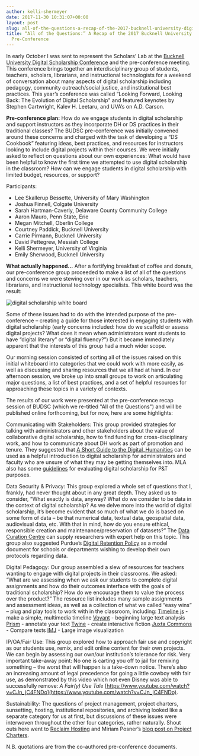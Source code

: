 ```yaml
---
author: kelli-shermeyer
date: 2017-11-30 10:31:07+00:00
layout: post
slug: all-of-the-questions-a-recap-of-the-2017-bucknell-university-digital-scholarship-pre-conference
title: “All of the Questions:” A Recap of the 2017 Bucknell University Digital Scholarship
  Pre-Conference
---
```


In early October I was sent to represent the Scholars’ Lab at the [Bucknell University Digital Scholarship Conference](http://budsc17.scholar.bucknell.edu/) and the pre-conference meeting. This conference brings together an interdisciplinary group of students, teachers, scholars, librarians, and instructional technologists for a weekend of conversation about many aspects of digital scholarship including pedagogy, community outreach/social justice, and institutional best practices. This year’s conference was called “Looking Forward, Looking Back: The Evolution of Digital Scholarship" and featured keynotes by Stephen Cartwright, Kalev H. Leetaru, and UVA’s on A.D. Carson.

**Pre-conference plan:**
How do we engage students in digital scholarship and support instructors as they incorporate DH or DS practices in their traditional classes? The BUDSC pre-conference was initially convened around these concerns and charged with the task of developing a “DS Cookbook” featuring ideas, best practices, and resources for instructors looking to include digital projects within their courses. We were initially asked to reflect on questions about our own experiences: What would have been helpful to know the first time we attempted to use digital scholarship in the classroom? How can we engage students in digital scholarship with limited budget, resources, or support?

Participants:

* Lee Skallerup Bessette, University of Mary Washington
* Joshua Finnell, Colgate University
* Sarah Hartman-Caverly, Delaware County Community College
* Aaron Mauro, Penn State, Erie
* Megan Mitchell, Oberlin College
* Courtney Paddick, Bucknell University
* Carrie Pirmann, Bucknell University
* David Pettegrew, Messiah College
* Kelli Shermeyer, University of Virginia
* Emily Sherwood, Bucknell University

**What actually happened…**
After a fortifying breakfast of coffee and donuts, our pre-conference group proceeded to make a list of all of the questions and concerns we were stewing over in our work as scholars, teachers, librarians, and instructional technology specialists. This white board was the result:

![digital scholarship white board](http://static.scholarslab.org/wp-content/uploads/2017/11/IMG_3495-768x1024.jpg)

Some of these issues had to do with the intended purpose of the pre-conference – creating a guide for those interested in engaging students with digital scholarship (early concerns included: how do we scaffold or assess digital projects? What does it mean when administrators want students to have “digital literary” or “digital fluency?”) But it became immediately apparent that the interests of this group had a much wider scope.

Our morning session consisted of sorting all of the issues raised on this initial whiteboard into categories that we could work with more easily, as well as discussing and sharing resources that we all had at hand. In our afternoon session, we broke up into small groups to work on articulating major questions, a list of best practices, and a set of helpful resources for approaching these topics in a variety of contexts.

The results of our work were presented at the pre-conference recap session of BUDSC (which we re-titled "All of the Questions") and will be published online forthcoming, but for now, here are some highlights:

Communicating with Stakeholders: This group provided strategies for talking with administrators and other stakeholders about the value of collaborative digital scholarship, how to find funding for cross-disciplinary work, and how to communicate about DH work as part of promotion and tenure. They suggested that [A Short Guide to the Digital_Humanities](http://sites.psu.edu/psudhlab/wp-content/uploads/sites/14420/2016/01/D_H_ShortGuide.pdf) can be used as a helpful introduction to digital scholarship for administrators and faculty who are unsure of what they may be getting themselves into. MLA also has some [guidelines](https://www.mla.org/About-Us/Governance/Committees/Committee-Listings/Professional-Issues/Committee-on-Information-Technology/Guidelines-for-Evaluating-Work-in-Digital-Humanities-and-Digital-Media) for evaluating digital scholarship for P&T purposes.

Data Security & Privacy: This group explored a whole set of questions that I, frankly, had never thought about in any great depth. They asked us to consider, “What exactly is data, anyway? What do we consider to be data in the context of digital scholarship? As we delve more into the world of digital scholarship, it’s become evident that so much of what we do is based on some form of data – be that numerical data, textual data, geospatial data, audiovisual data, etc. With that in mind, how do you ensure ethical, responsible creation and maintenance/preservation of datasets?” The [Data Curation Centre](http://www.dcc.ac.uk/) can supply researchers with expert help on this topic. This group also suggested Purdue’s [Digital Retention Policy](https://purr.purdue.edu/legal/digitalpreservation) as a model document for schools or departments wishing to develop their own protocols regarding data.

Digital Pedagogy: Our group assembled a slew of resources for teachers wanting to engage with digital projects in their classrooms. We asked: “What are we assessing when we ask our students to complete digital assignments and how do their outcomes interface with the goals of traditional scholarship? How do we encourage them to value the process over the product?” The resource list includes many sample assignments and assessment ideas, as well as a collection of what we called “easy wins” – plug and play tools to work with in the classroom, including:
[Timeline js](https://timeline.knightlab.com/) - make a simple, multimedia timeline
[Voyant](https://voyant-tools.org/) - beginning large text analysis
[Prism](http://prism.scholarslab.org/) - annotate your text
[Twine](https://twinery.org/) - create interactive fiction
[Juxta Commons](http://juxtacommons.org/) - Compare texts
[IMJ](http://www.zachwhalen.net/pg/imj/) - Large image visualization

IP/OA/Fair Use: This group explored how to approach fair use and copyright as our students use, remix, and edit online content for their own projects. We can begin by assessing our own/our institution’s tolerance for risk. Very important take-away point: No one is carting you off to jail for remixing something – the worst that will happen is a take-down notice. There’s also an increasing amount of legal precedence for going a little cowboy with fair use, as demonstrated by this video which not even Disney was able to successfully remove: _A Fair(y) Use Tale_ [https://www.youtube.com/watch?v=CJn_jC4FNDo](https://www.youtube.com/watch?v=CJn_jC4FNDo).

Sustainability: The questions of project management, project charters, sunsetting, hosting, institutional repositories, and archiving looked like a separate category for us at first, but discussions of these issues were interwoven throughout the other four categories, rather naturally. Shout outs here went to [Reclaim Hosting](https://reclaimhosting.com/) and Miriam Posner’s [blog post on Project Charters](http://miriamposner.com/classes/dh101f17/assignments/final-project/milestones/charter-guidelines/).





N.B. quotations are from the co-authored pre-conference documents.

